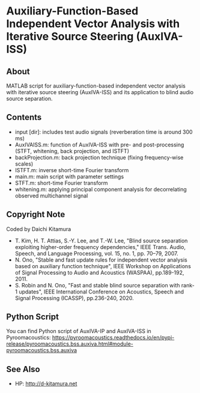 # Auxiliary-Function-Based Independent Vector Analysis with Iterative Source Steering (AuxIVA-ISS)

## About
MATLAB script for auxiliary-function-based independent vector analysis with iterative source steering (AuxIVA-ISS) and its application to blind audio source separation.

## Contents
- input [dir]:		includes test audio signals (reverberation time is around 300 ms)
- AuxIVAISS.m:		function of AuxIVA-ISS with pre- and post-processing (STFT, whitening, back projection, and ISTFT)
- backProjection.m:	back projection technique (fixing frequency-wise scales)
- ISTFT.m:			inverse short-time Fourier transform
- main.m:			main script with parameter settings
- STFT.m:			short-time Fourier transform
- whitening.m:		applying principal component analysis for decorrelating observed multichannel signal

## Copyright Note
Coded by Daichi Kitamura
* T. Kim, H. T. Attias, S.-Y. Lee, and T.-W. Lee, "Blind source separation exploiting higher-order frequency dependencies," IEEE Trans. Audio, Speech, and Language Processing, vol. 15, no. 1, pp. 70–79, 2007.
* N. Ono, "Stable and fast update rules for independent vector analysis based on auxiliary function technique", IEEE Workshop on Applications of Signal Processing to Audio and Acoustics (WASPAA), pp.189-192, 2011.
* S. Robin and N. Ono, "Fast and stable blind source separation with rank-1 updates", IEEE International Conference on Acoustics, Speech and Signal Processing (ICASSP), pp.236-240, 2020.

## Python Script
You can find Python script of AuxIVA-IP and AuxIVA-ISS in Pyroomacoustics: https://pyroomacoustics.readthedocs.io/en/pypi-release/pyroomacoustics.bss.auxiva.html#module-pyroomacoustics.bss.auxiva

## See Also
* HP: http://d-kitamura.net
